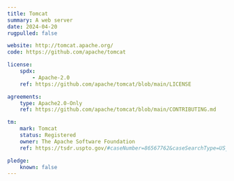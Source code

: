 ```yaml
---
title: Tomcat
summary: A web server
date: 2024-04-20
rugpulled: false

website: http://tomcat.apache.org/
code: https://github.com/apache/tomcat

license:
    spdx:
        - Apache-2.0
    ref: https://github.com/apache/tomcat/blob/main/LICENSE

agreements:
    type: Apache2.0-Only
    ref: https://github.com/apache/tomcat/blob/main/CONTRIBUTING.md

tm:
    mark: Tomcat
    status: Registered
    owner: The Apache Software Foundation
    ref: https://tsdr.uspto.gov/#caseNumber=86567762&caseSearchType=US_APPLICATION&caseType=DEFAULT&searchType=statusSearch

pledge:
    known: false
---
```

